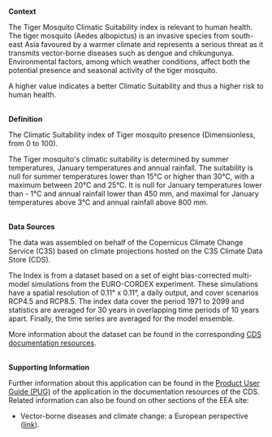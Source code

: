 <br />**Context**

The Tiger Mosquito Climatic Suitability index is relevant to human health. The tiger mosquito (Aedes albopictus) is an invasive species from south-east Asia favoured by a warmer climate and represents a serious threat as it transmits vector-borne diseases such as dengue and chikungunya. Environmental factors, among which weather conditions, affect both the potential presence and seasonal activity of the tiger mosquito.

A higher value indicates a better Climatic Suitability and thus a higher risk to human health.

<br />**Definition**

The Climatic Suitability index of Tiger mosquito presence (Dimensionless, from 0 to 100).

The Tiger mosquito's climatic suitability is determined by summer temperatures, January temperatures and annual rainfall. The suitability is null for summer temperatures lower than 15°C or higher than 30°C, with a maximum between 20°C and 25°C. It is null for January temperatures lower than - 1°C and annual rainfall lower than 450 mm, and maximal for January temperatures above 3°C and annual rainfall above 800 mm.

<br />**Data Sources**

The data was assembled on behalf of the Copernicus Climate Change Service (C3S) based on climate projections hosted on the C3S Climate Data Store (CDS).

The Index is from a dataset based on a set of eight bias-corrected multi-model simulations from the EURO-CORDEX experiment. These simulations have a spatial resolution of 0.11° x 0.11°, a daily output, and cover scenarios RCP4.5 and RCP8.5. The index data cover the period 1971 to 2099 and statistics are averaged for 30 years in overlapping time periods of 10 years apart. Finally, the time series are averaged for the model ensemble.

More information about the dataset can be found in the corresponding [CDS documentation resources](https://cds.climate.copernicus.eu/cdsapp#!/dataset/sis-health-vector).

<br />**Supporting Information**

Further information about this application can be found in the [Product User Guide (PUG)](https://datastore.copernicus-climate.eu/documents/ecde/L4-ecde-app-tiger-mosquito-suitability-v1.0.pdf) of the application in the documentation resources of the CDS.
Related information can also be found on other sections of the EEA site:

- Vector-borne diseases and climate change: a European perspective ([link](https://climate-adapt.eea.europa.eu/en/metadata/publications/vector-borne-diseases-and-climate-change-a-european-perspective)).
